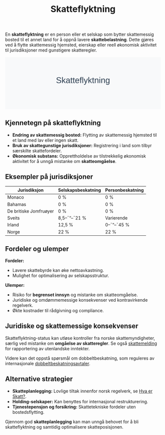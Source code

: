 ﻿---
title: "Skatteflyktning"
meta_title: "Skatteflyktning"
meta_description: 'En **skatteflyktning** er en person eller et selskap som bytter skattemessig bosted til et annet land for å oppnå lavere **skattebelastning**. Dette gjøres v...'
slug: skatteflyktning
type: blog
layout: pages/single
---

En **skatteflyktning** er en person eller et selskap som bytter skattemessig bosted til et annet land for å oppnå lavere **skattebelastning**. Dette gjøres ved å flytte skattemessig hjemsted, eierskap eller reell økonomisk aktivitet til jurisdiksjoner med gunstigere skatteregler.

![Illustrasjon av konseptet skatteflyktning](skatteflyktning-image.svg)

## Kjennetegn på skatteflyktning

* **Endring av skattemessig bosted:** Flytting av skattemessig hjemsted til et land med lav eller ingen skatt.
* **Bruk av skattegunstige jurisdiksjoner:** Registrering i land som tilbyr særskilte skattefordeler.
* **Økonomisk substans:** Opprettholdelse av tilstrekkelig økonomisk aktivitet for å unngå mistanke om **skatteomgåelse**.

## Eksempler på jurisdiksjoner

| Jurisdiksjon                  | Selskapsbeskatning | Personbeskatning |
|-------------------------------|--------------------|------------------|
| Monaco                        | 0 %                | 0 %              |
| Bahamas                       | 0 %                | 0 %              |
| De britiske Jomfruøyer        | 0 %                | 0 %              |
| Sveits                        | 8,5–¯“–¯21 %         | Varierende       |
| Irland                        | 12,5 %             | 0–¯“–¯45 %         |
| Norge                         | 22 %               | 22 %             |

## Fordeler og ulemper

**Fordeler:**

* Lavere skattebyrde kan øke nettoavkastning.
* Mulighet for optimalisering av selskapsstruktur.

**Ulemper:**

* Risiko for **begrenset innsyn** og mistanke om skatteomgåelse.
* Juridiske og omdømmemessige konsekvenser ved kontravirkende regelverk.
* Økte kostnader til rådgivning og compliance.

## Juridiske og skattemessige konsekvenser

Skatteflyktning-status kan utløse kontroller fra norske skattemyndigheter, særlig ved mistanke om **omgåelse av skatteregler**. Se også [skattemelding](/blogs/regnskap/skattemelding "Skattemelding - Komplett Guide til Utfylling og Innlevering") for rapportering av utenlandske inntekter.

Videre kan det oppstå spørsmål om dobbeltbeskatning, som reguleres av internasjonale [dobbeltbeskatningsavtaler](/blogs/regnskap/hva-er-dobbeltbeskatning "Hva er dobbeltbeskatning? Regelverk og avtaler").

## Alternative strategier

* **Skatteplanlegging:** Lovlige tiltak innenfor norsk regelverk, se [Hva er Skatt?](/blogs/regnskap/hva-er-skatt "Hva er Skatt?").
* **Holding-selskaper:** Kan benyttes for internasjonal restrukturering.
* **Tjenestepensjon og forsikring:** Skattetekniske fordeler uten bostedsflytting.

Gjennom god **skatteplanlegging** kan man unngå behovet for å bli skatteflyktning og samtidig optimalisere skatteposisjonen.









